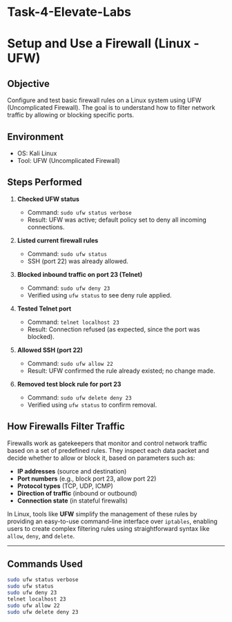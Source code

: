 # Task-4-Elevate-Labs
# Setup and Use a Firewall (Linux - UFW)

## Objective

Configure and test basic firewall rules on a Linux system using UFW (Uncomplicated Firewall). The goal is to understand how to filter network traffic by allowing or blocking specific ports.

## Environment

- OS: Kali Linux
- Tool: UFW (Uncomplicated Firewall)

## Steps Performed

1. **Checked UFW status**
   - Command: `sudo ufw status verbose`
   - Result: UFW was active; default policy set to deny all incoming connections.

2. **Listed current firewall rules**
   - Command: `sudo ufw status`
   - SSH (port 22) was already allowed.

3. **Blocked inbound traffic on port 23 (Telnet)**
   - Command: `sudo ufw deny 23`
   - Verified using `ufw status` to see deny rule applied.

4. **Tested Telnet port**
   - Command: `telnet localhost 23`
   - Result: Connection refused (as expected, since the port was blocked).

5. **Allowed SSH (port 22)**
   - Command: `sudo ufw allow 22`
   - Result: UFW confirmed the rule already existed; no change made.

6. **Removed test block rule for port 23**
   - Command: `sudo ufw delete deny 23`
   - Verified using `ufw status` to confirm removal.

## How Firewalls Filter Traffic

Firewalls work as gatekeepers that monitor and control network traffic based on a set of predefined rules. They inspect each data packet and decide whether to allow or block it, based on parameters such as:

- **IP addresses** (source and destination)
- **Port numbers** (e.g., block port 23, allow port 22)
- **Protocol types** (TCP, UDP, ICMP)
- **Direction of traffic** (inbound or outbound)
- **Connection state** (in stateful firewalls)

In Linux, tools like **UFW** simplify the management of these rules by providing an easy-to-use command-line interface over `iptables`, enabling users to create complex filtering rules using straightforward syntax like `allow`, `deny`, and `delete`.

---
## Commands Used

```bash
sudo ufw status verbose
sudo ufw status
sudo ufw deny 23
telnet localhost 23
sudo ufw allow 22
sudo ufw delete deny 23


